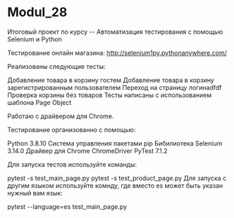 # Modul_28
Итоговый проект по курсу -- Автоматизация тестирования с помощью Selenium и Python

Тестирование онлайн магазина: http://selenium1py.pythonanywhere.com/

Реализованы следующие тесты:

Добавление товара в корзину гостем
Добавление товара в корзину зарегистрированным пользователем
Переход на страницу логинаdfdf
Проверка корзины без товаров
Тесты написаны с использованием шаблона Page Object

Работаю с драйвером для Chrome.

Тестирование организованно с помощью:

Python  3.8.10
Система управления пакетами pip
Бибилиотека Selenium 3.14.0
Драйвер для Chrome ChromeDriver
PyTest 7.1.2

Для запуска тестов используйте команды:

pytest -s test_main_page.py
pytest -s test_product_page.py
Для запуска с другим языком используйте комнду, где вместо es может быть указан нужный вам язык:

pytest --language=es test_main_page.py 

